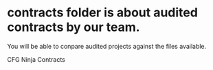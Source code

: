# contracts folder is about audited contracts by our team.
You will be able to conpare audited projects against the files available.

CFG Ninja Contracts
